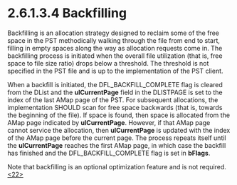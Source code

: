 <html dir="LTR" xmlns:mshelp="http://msdn.microsoft.com/mshelp" xmlns:ddue="http://ddue.schemas.microsoft.com/authoring/2003/5" xmlns:xlink="http://www.w3.org/1999/xlink" xmlns:tool="http://www.microsoft.com/tooltip">
    <head>
        <meta http-equiv="Content-Type" content="text/html; CHARSET=utf-8"></meta>
        <meta name="save" content="history"></meta>
        <title>2.6.1.3.4 Backfilling</title>
        <xml>
            <mshelp:toctitle title="2.6.1.3.4 Backfilling"></mshelp:toctitle>
            <mshelp:rltitle title="[MS-PST]: Backfilling"></mshelp:rltitle>
            <mshelp:keyword index="A" term="92fa6193-7876-4082-85c7-026aae80500b"></mshelp:keyword>
            <mshelp:attr name="DCSext.ContentType" value="open specification"></mshelp:attr>
            <mshelp:attr name="AssetID" value="92fa6193-7876-4082-85c7-026aae80500b"></mshelp:attr>
            <mshelp:attr name="TopicType" value="kbRef"></mshelp:attr>
            <mshelp:attr name="DCSext.Title" value="[MS-PST]: Backfilling" />
        </xml>
    </head>
    <body>
        <div id="header">
            <h1 class="heading">2.6.1.3.4 Backfilling</h1>
        </div>
        <div id="mainSection">
            <div id="mainBody">
                <div id="allHistory" class="saveHistory"></div>
                <div id="sectionSection0" class="section" name="collapseableSection">
                    

<p>Backfilling is an allocation strategy designed to reclaim
some of the free space in the PST methodically walking through the file from
end to start, filling in empty spaces along the way as allocation requests come
in. The backfilling process is initiated when the overall file utilization
(that is, free space to file size ratio) drops below a threshold. The threshold
is not specified in the PST file and is up to the implementation of the PST
client.</p>

<p>When a backfill is initiated, the DFL_BACKFILL_COMPLETE flag
is cleared from the DList and the <b>ulCurrentPage</b> field in the DLISTPAGE
is set to the index of the last AMap page of the PST. For subsequent
allocations, the implementation SHOULD scan for free space backwards (that is,
towards the beginning of the file). If space is found, then space is allocated
from the AMap page indicated by <b>ulCurrentPage</b>. However, if that AMap
page cannot service the allocation, then <b>ulCurrentPage</b> is updated with
the index of the AMap page before the current page. The process repeats itself
until the <b>ulCurrentPage</b> reaches the first AMap page, in which case the
backfill has finished and the DFL_BACKFILL_COMPLETE flag is set in <b>bFlags</b>.</p>

<p>Note that backfilling is an optional optimization feature
and is not required.<a id="Appendix_A_Target_22"></a><a href="f040f8b2-f023-4ed9-94fd-de487da83ed5.md#Appendix_A_22" aria-label="Product behavior note 22">&lt;22&gt;</a></p>
                </div>
            </div>
        </div>
    </body>
</html>